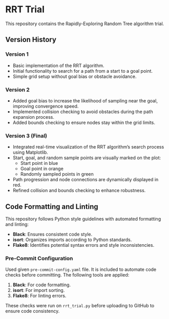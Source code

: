 # RRT Trial

This repository contains the Rapidly-Exploring Random Tree algorithm trial.

## Version History

### Version 1
- Basic implementation of the RRT algorithm.
- Initial functionality to search for a path from a start to a goal point.
- Simple grid setup without goal bias or obstacle avoidance.

### Version 2
- Added goal bias to increase the likelihood of sampling near the goal, improving convergence speed.
- Implemented collision checking to avoid obstacles during the path expansion process.
- Added bounds checking to ensure nodes stay within the grid limits.

### Version 3 (Final)
- Integrated real-time visualization of the RRT algorithm’s search process using Matplotlib.
- Start, goal, and random sample points are visually marked on the plot:
  - Start point in blue
  - Goal point in orange
  - Randomly sampled points in green
- Path progression and node connections are dynamically displayed in red.
- Refined collision and bounds checking to enhance robustness.

## Code Formatting and Linting

This repository follows Python style guidelines with automated formatting and linting:
- **Black**: Ensures consistent code style.
- **isort**: Organizes imports according to Python standards.
- **Flake8**: Identifies potential syntax errors and style inconsistencies.

### Pre-Commit Configuration

Used given `pre-commit-config.yaml` file. It is included to automate code checks before committing. The following tools are applied:
1. **Black**: For code formatting.
2. **isort**: For import sorting.
3. **Flake8**: For linting errors.

These checks were run on `rrt_trial.py` before uploading to GitHub to ensure code consistency.

